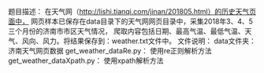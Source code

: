 题目描述：
    在天气网（http://lishi.tianqi.com/jinan/201805.html）的历史天气页面中，
    网页样本已保存在data目录下的天气网网页目录中，采集2018年3、4、5三个月份的济南市市区天气情况，
    爬取内容包括日期、最高气温、最低气温、天气、风向、风力。将结果保存到：weather.txt文件中。
文件说明：
    data文件夹： 济南天气网页数据
    get_weather_dataRe.py： 使用re正则解析方法
    get_weather_dataXpath.py： 使用xpath解析方法